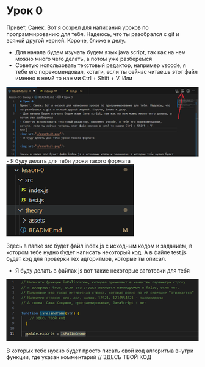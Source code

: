 # Урок 0
Привет, Санек. Вот я созрел для написания уроков по программированию для тебя. Надеюсь, что ты разобрался с git и всякой другой херней. Короче, ближе к делу.
- Для начала будем изучать будем язык java script, так как на нем можно много чего делать, а потом уже разберемся
- Советую использовать текстовый редактор, например vscode, я тебе его порекомендовал, кстати, если ты сейчас читаешь этот файл именно в нем? то нажми Ctrl + Shift + V.
Или 
<img src="./assets/0.png"/>
- Я буду делать для тебя уроки такого формата

<img src="./assets/1.png"/>

Здесь в папке src будет файл index.js с исходным кодом и заданием, в котором тебе нудно будет написать некоторый код.
А в файле test.js будет код для проверки тех адгоритмов, которые ты описал.

- Я буду делать в файлах js вот такие некоторые заготовки для тебя

<img src="./assets/2.png"/>

В которых тебе нужно будет просто писать свой код алгоритма внутри функции, где указан комментарий // ЗДЕСЬ ТВОЙ КОД
